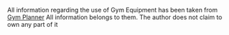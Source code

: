 All information regarding the use of Gym Equipment has been taken from [Gym Planner](https://garagegymplanner.com/identifying-various-gym-equipment-with-images/)
All information belongs to them. The author does not claim to own any part of it
